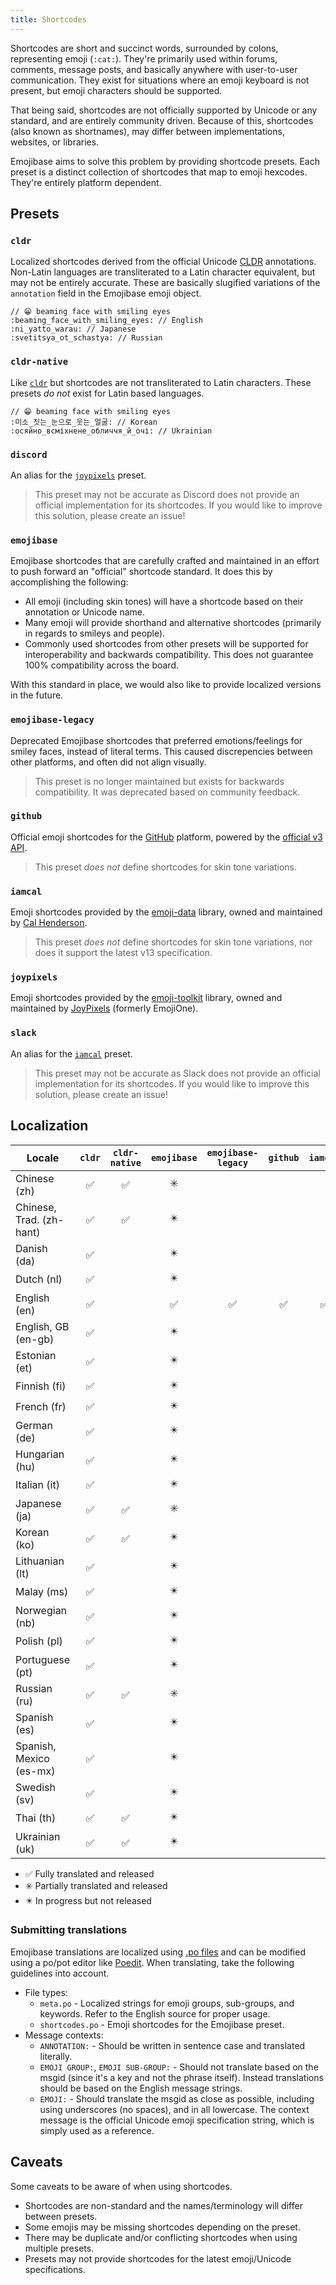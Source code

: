 ```yaml
---
title: Shortcodes
---
```


Shortcodes are short and succinct words, surrounded by colons, representing emoji (`:cat:`). They're
primarily used within forums, comments, message posts, and basically anywhere with user-to-user
communication. They exist for situations where an emoji keyboard is not present, but emoji
characters should be supported.

That being said, shortcodes are not officially supported by Unicode or any standard, and are
entirely community driven. Because of this, shortcodes (also known as shortnames), may differ
between implementations, websites, or libraries.

Emojibase aims to solve this problem by providing shortcode presets. Each preset is a distinct
collection of shortcodes that map to emoji hexcodes. They're entirely platform dependent.

## Presets

### `cldr`

Localized shortcodes derived from the official Unicode [CLDR][cldr] annotations. Non-Latin languages
are transliterated to a Latin character equivalent, but may not be entirely accurate. These are
basically slugified variations of the `annotation` field in the Emojibase emoji object.

```
// 😁 beaming face with smiling eyes
:beaming_face_with_smiling_eyes: // English
:ni_yatto_warau: // Japanese
:svetitsya_ot_schastya: // Russian
```

### `cldr-native`

Like [`cldr`](#cldr) but shortcodes are not transliterated to Latin characters. These presets _do
not_ exist for Latin based languages.

```
// 😁 beaming face with smiling eyes
:미소_짓는_눈으로_웃는_얼굴: // Korean
:осяйно_всміхнене_обличчя_й_очі: // Ukrainian
```

### `discord`

An alias for the [`joypixels`](#joypixels) preset.

> This preset may not be accurate as Discord does not provide an official implementation for its
> shortcodes. If you would like to improve this solution, please create an issue!

### `emojibase`

Emojibase shortcodes that are carefully crafted and maintained in an effort to push forward an
"official" shortcode standard. It does this by accomplishing the following:

- All emoji (including skin tones) will have a shortcode based on their annotation or Unicode name.
- Many emoji will provide shorthand and alternative shortcodes (primarily in regards to smileys and
  people).
- Commonly used shortcodes from other presets will be supported for interoperability and backwards
  compatibility. This does not guarantee 100% compatibility across the board.

With this standard in place, we would also like to provide localized versions in the future.

### `emojibase-legacy`

Deprecated Emojibase shortcodes that preferred emotions/feelings for smiley faces, instead of
literal terms. This caused discrepencies between other platforms, and often did not align visually.

> This preset is no longer maintained but exists for backwards compatibility. It was deprecated
> based on community feedback.

### `github`

Official emoji shortcodes for the [GitHub](https://github.com) platform, powered by the
[official v3 API](https://api.github.com/emojis).

> This preset _does not_ define shortcodes for skin tone variations.

### `iamcal`

Emoji shortcodes provided by the [emoji-data](https://github.com/iamcal/emoji-data) library, owned
and maintained by [Cal Henderson](https://github.com/iamcal).

> This preset _does not_ define shortcodes for skin tone variations, nor does it support the latest
> v13 specification.

### `joypixels`

Emoji shortcodes provided by the [emoji-toolkit](https://github.com/joypixels/emoji-toolkit)
library, owned and maintained by [JoyPixels](https://github.com/joypixels) (formerly EmojiOne).

### `slack`

An alias for the [`iamcal`](#iamcal) preset.

> This preset may not be accurate as Slack does not provide an official implementation for its
> shortcodes. If you would like to improve this solution, please create an issue!

## Localization

| Locale                   | `cldr` | `cldr-native` | `emojibase` | `emojibase-legacy` | `github` | `iamcal` | `joypixels` |
| ------------------------ | :----: | :-----------: | :---------: | :----------------: | :------: | :------: | :---------: |
| Chinese (zh)             |   ✅   |      ✅       |     ✳️      |                    |          |          |             |
| Chinese, Trad. (zh-hant) |   ✅   |      ✅       |     ✴️      |                    |          |          |             |
| Danish (da)              |   ✅   |               |     ✴️      |                    |          |          |             |
| Dutch (nl)               |   ✅   |               |     ✴️      |                    |          |          |             |
| English (en)             |   ✅   |               |     ✅      |         ✅         |    ✅    |    ✅    |     ✅      |
| English, GB (en-gb)      |   ✅   |               |     ✴️      |                    |          |          |             |
| Estonian (et)            |   ✅   |               |     ✴️      |                    |          |          |             |
| Finnish (fi)             |   ✅   |               |     ✴️      |                    |          |          |             |
| French (fr)              |   ✅   |               |     ✴️      |                    |          |          |             |
| German (de)              |   ✅   |               |     ✴️      |                    |          |          |             |
| Hungarian (hu)           |   ✅   |               |     ✴️      |                    |          |          |             |
| Italian (it)             |   ✅   |               |     ✴️      |                    |          |          |             |
| Japanese (ja)            |   ✅   |      ✅       |     ✳️      |                    |          |          |             |
| Korean (ko)              |   ✅   |      ✅       |     ✴️      |                    |          |          |             |
| Lithuanian (lt)          |   ✅   |               |     ✴️      |                    |          |          |             |
| Malay (ms)               |   ✅   |               |     ✴️      |                    |          |          |             |
| Norwegian (nb)           |   ✅   |               |     ✴️      |                    |          |          |             |
| Polish (pl)              |   ✅   |               |     ✴️      |                    |          |          |             |
| Portuguese (pt)          |   ✅   |               |     ✴️      |                    |          |          |             |
| Russian (ru)             |   ✅   |      ✅       |     ✳️      |                    |          |          |             |
| Spanish (es)             |   ✅   |               |     ✴️      |                    |          |          |             |
| Spanish, Mexico (es-mx)  |   ✅   |               |     ✴️      |                    |          |          |             |
| Swedish (sv)             |   ✅   |               |     ✴️      |                    |          |          |             |
| Thai (th)                |   ✅   |      ✅       |     ✴️      |                    |          |          |             |
| Ukrainian (uk)           |   ✅   |      ✅       |     ✴️      |                    |          |          |             |

- ✅ Fully translated and released
- ✳️ Partially translated and released
- ✴️ In progress but not released

### Submitting translations

Emojibase translations are localized using
[.po files](https://github.com/milesj/emojibase/tree/master/po) and can be modified using a po/pot
editor like [Poedit](https://poedit.net/). When translating, take the following guidelines into
account.

- File types:
  - `meta.po` - Localized strings for emoji groups, sub-groups, and keywords. Refer to the English
    source for proper usage.
  - `shortcodes.po` - Emoji shortcodes for the Emojibase preset.
- Message contexts:
  - `ANNOTATION:` - Should be written in sentence case and translated literally.
  - `EMOJI GROUP:`, `EMOJI SUB-GROUP:` - Should not translate based on the msgid (since it's a key
    and not the phrase itself). Instead translations should be based on the English message strings.
  - `EMOJI:` - Should translate the msgid as close as possible, including using underscores (no
    spaces), and in all lowercase. The context message is the official Unicode emoji specification
    string, which is simply used as a reference.

## Caveats

Some caveats to be aware of when using shortcodes.

- Shortcodes are non-standard and the names/terminology will differ between presets.
- Some emojis may be missing shortcodes depending on the preset.
- There may be duplicate and/or conflicting shortcodes when using multiple presets.
- Presets may not provide shortcodes for the latest emoji/Unicode specifications.

[cldr]: http://cldr.unicode.org/index/downloads/cldr-38
